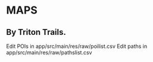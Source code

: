 # MAPS
## By Triton Trails.

Edit POIs in app/src/main/res/raw/poilist.csv
Edit paths in app/src/main/res/raw/pathslist.csv
